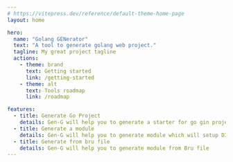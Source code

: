 ```yaml
---
# https://vitepress.dev/reference/default-theme-home-page
layout: home

hero:
  name: "Golang GENerator"
  text: "A tool to generate golang web project."
  tagline: My great project tagline
  actions:
    - theme: brand
      text: Getting started
      link: /getting-started
    - theme: alt
      text: Tools roadmap
      link: /roadmap

features:
  - title: Generate Go Project
    details: Gen-G will help you to generate a starter for go gin project
  - title: Generate a module
    details: Gen-G will help you to generate module which will setup DI
  - title: Generate from bru file
    details: Gen-G will help you to generate module from Bru file
---
```


